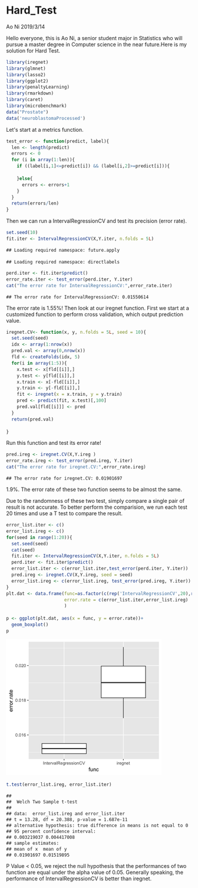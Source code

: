 Hard\_Test
================
Ao Ni
2019/3/14

Hello everyone, this is Ao Ni, a senior student major in Statistics who will pursue a master degree in Computer science in the near future.Here is my solution for Hard Test.

``` r
library(iregnet)
library(glmnet)
library(lasso2)
library(ggplot2)
library(penaltyLearning)
library(rmarkdown)
library(caret)
library(microbenchmark)
data("Prostate")
data('neuroblastomaProcessed')
```

Let's start at a metrics function.

``` r
test_error <- function(predict, label){
  len <- length(predict)
  errors <- 0
  for (i in array(1:len)){
    if ((label[i,1]<=predict[i]) && (label[i,2]>=predict[i])){
      
    }else{
      errors <- errors+1
    }
  }
  return(errors/len)
}
```


Then we can run a IntervalRegressionCV and test its precision (error rate).

``` r
set.seed(10)
fit.iter <- IntervalRegressionCV(X,Y.iter, n.folds = 5L)
```

    ## Loading required namespace: future.apply

    ## Loading required namespace: directlabels

``` r
perd.iter <- fit.iter$predict()
error_rate.iter <- test_error(perd.iter, Y.iter)
cat("The error rate for IntervalRegressionCV:",error_rate.iter)
```

    ## The error rate for IntervalRegressionCV: 0.01550614

The error rate is 1.55%! Then look at our iregnet function. First we start at a customized function to perform cross validation, which output prediction value.

``` r
iregnet.CV<- function(x, y, n.folds = 5L, seed = 10){
  set.seed(seed)
  idx <- array(1:nrow(x))
  pred.val <- array(0,nrow(x))
  fld <- createFolds(idx, 5)
  for(i in array(1:5)){
    x.test <- x[fld[[i]],]
    y.test <- y[fld[[i]],]
    x.train <- x[-fld[[i]],]
    y.train <- y[-fld[[i]],]
    fit <- iregnet(x = x.train, y = y.train)
    pred <- predict(fit, x.test)[,100]
    pred.val[fld[[i]]] <- pred
  }
  return(pred.val)
  
}
```

Run this function and test its error rate!

``` r
pred.ireg <- iregnet.CV(X,Y.ireg )
error_rate.ireg <- test_error(pred.ireg, Y.iter)
cat("The error rate for iregnet.CV:",error_rate.ireg)
```

    ## The error rate for iregnet.CV: 0.01901697

1.9%. The error rate of these two function seems to be almost the same.

Due to the randomness of these two test, simply compare a single pair of result is not accurate. To better perform the comparision, we run each test 20 times and use a T test to compare the result.

``` r
error_list.iter <- c()
error_list.ireg <- c()
for(seed in range(1:20)){
  set.seed(seed)
  cat(seed)
  fit.iter <- IntervalRegressionCV(X,Y.iter, n.folds = 5L)
  perd.iter <- fit.iter$predict()
  error_list.iter <- c(error_list.iter,test_error(perd.iter, Y.iter))
  pred.ireg <- iregnet.CV(X,Y.ireg, seed = seed)
  error_list.ireg <- c(error_list.ireg, test_error(pred.ireg, Y.iter))
}
plt.dat <- data.frame(func=as.factor(c(rep('IntervalRegressionCV',20),rep('iregnet',20))),
                      error.rate = c(error_list.iter,error_list.ireg)
                      )

p <- ggplot(plt.dat, aes(x = func, y = error.rate))+
  geom_boxplot()
p
```

![](GSoC_AoNi_files/figure-markdown_github/box_plot.png)

``` r
t.test(error_list.ireg, error_list.iter)
```

    ##
    ##  Welch Two Sample t-test
    ##
    ## data:  error_list.ireg and error_list.iter
    ## t = 13.28, df = 20.388, p-value = 1.687e-11
    ## alternative hypothesis: true difference in means is not equal to 0
    ## 95 percent confidence interval:
    ## 0.003219037 0.004417008
    ## sample estimates:
    ## mean of x  mean of y 
    ## 0.01901697 0.01519895 


P Value < 0.05, we reject the null hypothesis that the performances of two function are equal under the alpha value of 0.05. Generally speaking, the performance of IntervalRegressionCV is better than iregnet.
